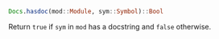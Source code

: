 ```julia
Docs.hasdoc(mod::Module, sym::Symbol)::Bool
```

Return `true` if `sym` in `mod` has a docstring and `false` otherwise.
